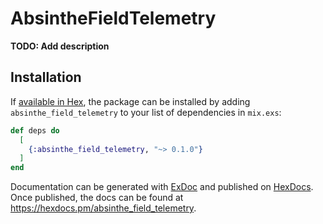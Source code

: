 # AbsintheFieldTelemetry

**TODO: Add description**

## Installation

If [available in Hex](https://hex.pm/docs/publish), the package can be installed
by adding `absinthe_field_telemetry` to your list of dependencies in `mix.exs`:

```elixir
def deps do
  [
    {:absinthe_field_telemetry, "~> 0.1.0"}
  ]
end
```

Documentation can be generated with [ExDoc](https://github.com/elixir-lang/ex_doc)
and published on [HexDocs](https://hexdocs.pm). Once published, the docs can
be found at <https://hexdocs.pm/absinthe_field_telemetry>.

